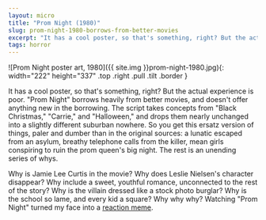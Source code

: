 ```yaml
---
layout: micro
title: "Prom Night (1980)"
slug: prom-night-1980-borrows-from-better-movies
excerpt: "It has a cool poster, so that's something, right? But the actual experience is poor. \"Prom Night\" borrows heavily from better movies, and doesn't offer anything new in the borrowing."
tags: horror
---
```


![Prom Night poster art, 1980]({{ site.img }}prom-night-1980.jpg){: width="222" height="337" .top .right .pull .tilt .border }

It has a cool poster, so that's something, right? But the actual experience is poor. "Prom Night" borrows heavily from better movies, and doesn't offer anything new in the borrowing. The script takes concepts from "Black Christmas," "Carrie," and "Halloween," and drops them nearly unchanged into a slightly different suburban nowhere. So you get this ersatz version of things, paler and dumber than in the original sources: a lunatic escaped from an asylum, breathy telephone calls from the killer, mean girls conspiring to ruin the prom queen's big night. The rest is an unending series of whys.

Why is Jamie Lee Curtis in the movie? Why does Leslie Nielsen's character disappear? Why include a sweet, youthful romance, unconnected to the rest of the story? Why is the villain dressed like a stock photo burglar? Why is the school so lame, and every kid a square? Why why why? Watching "Prom Night" turned my face into a [reaction meme](https://duckduckgo.com/?q=Confused+Reporter+Jonathan+Swan&iax=images&ia=images).
